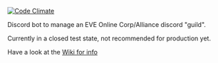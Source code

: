 [![Code Climate](https://codeclimate.com/github/shibdib/EVE-Discord-Bot/badges/gpa.svg)](https://codeclimate.com/github/shibdib/EVE-Discord-Bot)


Discord bot to manage an EVE Online Corp/Alliance discord "guild".

Currently in a closed test state, not recommended for production yet.

Have a look at the [Wiki for info](https://github.com/shibdib/EVE-Discord-Bot/wiki)
